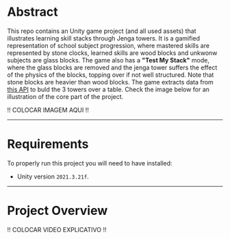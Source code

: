 # Abstract

This repo contains an Unity game project (and all used assets) that illustrates learning skill stacks through Jenga towers. It is a gamified representation of school subject progression, where mastered skills are represented by stone clocks, learned skills are wood blocks and unkwonw subjects are glass blocks. The game also has a **"Test My Stack"** mode, where the glass blocks are removed and the jenga tower suffers the effect of the physics of the blocks, topping over if not well structured. Note that stone blocks are heavier than wood blocks. The game extracts data from [this API](https://ga1vqcu3o1.execute-api.us-east-1.amazonaws.com/Assessment/stack) to buld the 3 towers over a table. Check the image below for an illustration of the core part of the project.

!! COLOCAR IMAGEM AQUI !!


---
# Requirements

To properly run this project you will need to have installed:

- Unity version `2021.3.21f`.


---
# Project Overview

!! COLOCAR VIDEO EXPLICATIVO !!